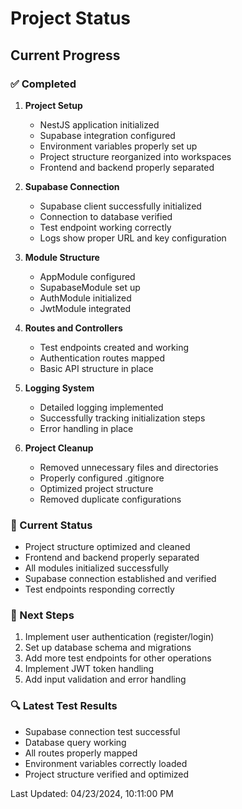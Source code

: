 # Project Status

## Current Progress

### ✅ Completed
1. **Project Setup**
   - NestJS application initialized
   - Supabase integration configured
   - Environment variables properly set up
   - Project structure reorganized into workspaces
   - Frontend and backend properly separated

2. **Supabase Connection**
   - Supabase client successfully initialized
   - Connection to database verified
   - Test endpoint working correctly
   - Logs show proper URL and key configuration

3. **Module Structure**
   - AppModule configured
   - SupabaseModule set up
   - AuthModule initialized
   - JwtModule integrated

4. **Routes and Controllers**
   - Test endpoints created and working
   - Authentication routes mapped
   - Basic API structure in place

5. **Logging System**
   - Detailed logging implemented
   - Successfully tracking initialization steps
   - Error handling in place

6. **Project Cleanup**
   - Removed unnecessary files and directories
   - Properly configured .gitignore
   - Optimized project structure
   - Removed duplicate configurations

### 🚀 Current Status
- Project structure optimized and cleaned
- Frontend and backend properly separated
- All modules initialized successfully
- Supabase connection established and verified
- Test endpoints responding correctly

### 📝 Next Steps
1. Implement user authentication (register/login)
2. Set up database schema and migrations
3. Add more test endpoints for other operations
4. Implement JWT token handling
5. Add input validation and error handling

### 🔍 Latest Test Results
- Supabase connection test successful
- Database query working
- All routes properly mapped
- Environment variables correctly loaded
- Project structure verified and optimized

Last Updated: 04/23/2024, 10:11:00 PM 